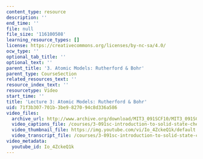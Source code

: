 ```yaml
---
content_type: resource
description: ''
end_time: ''
file: null
file_size: '116100508'
learning_resource_types: []
license: https://creativecommons.org/licenses/by-nc-sa/4.0/
ocw_type: ''
optional_tab_title: ''
optional_text: ''
parent_title: '3. Atomic Models: Rutherford & Bohr'
parent_type: CourseSection
related_resources_text: ''
resource_index_text: ''
resourcetype: Video
start_time: ''
title: 'Lecture 3: Atomic Models: Rutherford & Bohr'
uid: 71f3b307-701b-3be9-8270-94c8d336a586
video_files:
  archive_url: http://www.archive.org/download/MIT3_091SCF10/MIT3_091SCF10lec03_300k.mp4
  video_captions_file: /courses/3-091sc-introduction-to-solid-state-chemistry-fall-2010/43b4edcb9a025b69973deb66169c76c4_Io_4ZckeQ1k.vtt
  video_thumbnail_file: https://img.youtube.com/vi/Io_4ZckeQ1k/default.jpg
  video_transcript_file: /courses/3-091sc-introduction-to-solid-state-chemistry-fall-2010/a527a057ab9074f490b8a2549510cc15_Io_4ZckeQ1k.pdf
video_metadata:
  youtube_id: Io_4ZckeQ1k
---
```


